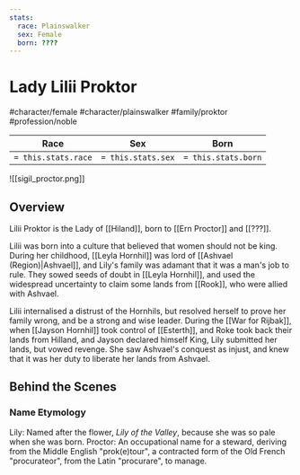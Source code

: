 ```yaml
---
stats:
  race: Plainswalker
  sex: Female
  born: ????
---
```


# Lady Lilii Proktor
#character/female #character/plainswalker #family/proktor #profession/noble

Race | Sex | Born
-----|-----|-----
`= this.stats.race` | `= this.stats.sex` | `= this.stats.born` | `= this.stats.died`

![[sigil_proctor.png]]

## Overview
Lilii Proktor is the Lady of [[Hiland]], born to [[Ern Proctor]] and [[???]].

Lilii was born into a culture that believed that women should not be king. During her childhood, [[Leyla Hornhil]] was lord of [[Ashvael (Region)|Ashvael]], and Lily's family was adamant that it was a man's job to rule. They sowed seeds of doubt in [[Leyla Hornhil]], and used the widespread uncertainty to claim some lands from 
[[Rook]], who were allied with Ashvael.

Lilii internalised a distrust of the Hornhils, but resolved herself to prove her family wrong, and be a strong and wise leader. During the [[War for Rijbak]], when [[Jayson Hornhil]] took control of [[Esterth]], and Roke took back their lands from Hilland, and Jayson declared himself King, Lily submitted her lands, but vowed revenge. She saw Ashvael's conquest as injust, and knew that it was her duty to liberate her lands from Ashvael.

## Behind the Scenes
### Name Etymology
Lily: Named after the flower, *Lily of the Valley*, because she was so pale when she was born.
Proctor: An occupational name for a steward, deriving from the Middle English "prok(e)tour", a contracted form of the Old French "procurateor", from the Latin "procurare", to manage.